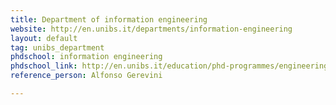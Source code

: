 ```yaml
---
title: Department of information engineering
website: http://en.unibs.it/departments/information-engineering
layout: default
tag: unibs_department
phdschool: information engineering
phdschool_link: http://en.unibs.it/education/phd-programmes/engineering/information-engineering
reference_person: Alfonso Gerevini

---
```

